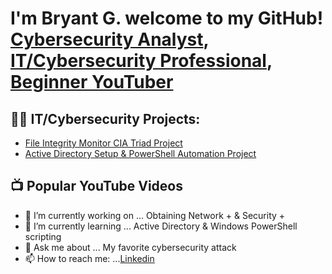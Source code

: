 <h1>I'm Bryant G. welcome to my GitHub!<br/><a href="https://github.com/Therealgonzalez">Cybersecurity Analyst</a>, <a href="https://www.linkedin.com/in/itsbryant/">IT/Cybersecurity Professional</a>, <a href="https://www.youtube.com/@opsecwithbryant">Beginner YouTuber</a></h1>

<h2>👨‍💻 IT/Cybersecurity Projects:</h2>

  - [File Integrity Monitor CIA Triad Project](https://github.com/joshmadakor1/Sentinel-Lab)
  - [Active Directory Setup & PowerShell Automation Project](https://github.com/joshmadakor1/Jwipe.PowerShell)
 

<h2>📺 Popular YouTube Videos</h2>




- 🔭 I’m currently working on ... Obtaining Network + & Security +
- 🌱 I’m currently learning ... Active Directory & Windows PowerShell scripting
- 💬 Ask me about ... My favorite cybersecurity attack 
- 📫 How to reach me: ...<a href="https://www.linkedin.com/in/itsbryant/">Linkedin
